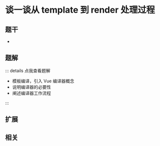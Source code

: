 # 谈一谈从 template 到 render 处理过程


## 题干

- 



## 题解

::: details 点我查看题解

- 模板编译，引入 Vue 编译器概念
- 说明编译器的必要性
- 阐述编译器工作流程

:::



## 扩展



## 相关
